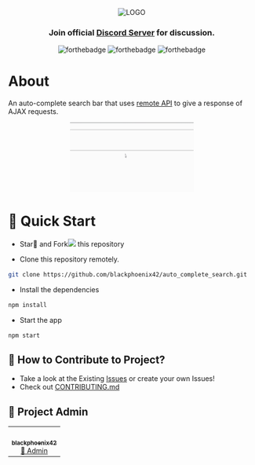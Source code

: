 <div align="center">

<!-- ![Issues](https://img.shields.io/github/issues/blackphoenix42/autocomplete_search)
![Pull Requests](https://img.shields.io/github/issues-pr/blackphoenix42/autocomplete_search)
![Forks](https://img.shields.io/github/forks/blackphoenix42/autocomplete_search)
![Stars](https://img.shields.io/github/stars/blackphoenix42/autocomplete_search)
[![License](https://img.shields.io/github/license/blackphoenix42/autocomplete_search)](https://github.com/blackphoenix42/autocomplete_search/blob/master/LICENSE) -->

<img alt="LOGO" src="https://quintagroup.com/services/service-images/api.jpg" height=300>

<h3>Join official <a href="https://discord.gg/mRUZEhD">Discord Server</a> for discussion.</h3>

![forthebadge](https://forthebadge.com/images/badges/60-percent-of-the-time-works-every-time.svg)
![forthebadge](https://forthebadge.com/images/badges/built-with-resentment.svg)
![forthebadge](https://forthebadge.com/images/badges/powered-by-electricity.svg)

</div>

# About

An auto-complete search bar that uses [remote API](https://reqres.in/) to give a response of AJAX requests.

<div align="center">
	<img src="./.github/assets/search.gif" alt="Search.gif" width="50%">
</div>

# 🌱 Quick Start

- Star🌟 and Fork<img width="15px" src="https://img.icons8.com/doodle/48/000000/code-fork.png"/> this repository

- Clone this repository remotely.

```sh
git clone https://github.com/blackphoenix42/auto_complete_search.git
```

- Install the dependencies

```sh
npm install
```

- Start the app

```sh
npm start
```

## 🚀 How to Contribute to Project?

- Take a look at the Existing [Issues](https://github.com/blackphoenix42/autocomplete_search/issues) or create your own Issues!
- Check out [CONTRIBUTING.md](./CONTRIBUTING.md)

## 👾 Project Admin

<table>
	<tr>
		<td align="center">
			<a href="https://github.com/blackphoenix42">
				<img src="https://avatars.githubusercontent.com/u/22915654?v=4" width="100px" alt="" />
				<br /> <sub><b>blackphoenix42</b></sub>
			</a>
			<br /> <a href="https://github.com/blackphoenix42"> 
		👑 Admin
	    </a>
		</td>
	</tr>
</table>

<!-- ## 🌟 Contributors

<table>
	<tr>
		<td>
			contrib.rocks
			</a>
		</td>
	</tr>
</table> -->
